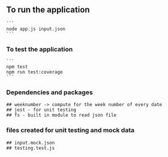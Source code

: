 ## To run the application

    ```
    node app.js input.json
    ```

### To test the application

    ```
    npm test
    npm run test:coverage
    ```

### Dependencies and packages

    ## weeknumber -> compute for the week number of every date
    ## jest - for unit testing
    ## fs - built in module to read json file

### files created for unit testing and mock data

    ## input.mock.json
    ## testing.test.js
